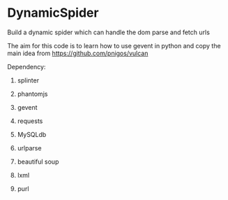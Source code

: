 DynamicSpider
=============

Build a dynamic spider which can handle the dom parse and fetch urls


The aim for this code is to learn how to use gevent in python and copy the main idea from https://github.com/pnigos/vulcan

Dependency:

1) splinter

2) phantomjs

3) gevent

4) requests

5) MySQLdb

6) urlparse

7) beautiful soup

8) lxml

9) purl







